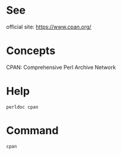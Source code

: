 # See

official site: <https://www.cpan.org/>

# Concepts

CPAN: Comprehensive Perl Archive Network

# Help

`perldoc cpan`

# Command

`cpan`